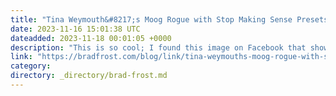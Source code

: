 ```yaml
---
title: "Tina Weymouth&#8217;s Moog Rogue with Stop Making Sense Presets"
date: 2023-11-16 15:01:38 UTC
dateadded: 2023-11-18 00:01:05 +0000
description: "This is so cool; I found this image on Facebook that shows the Moog Rogue Tina Weymouth used on Talking Heads’ incredible Stop Making Sense concert film. It’s fascinating to see the song presets laid out using tape and shapes […]"
link: "https://bradfrost.com/blog/link/tina-weymouths-moog-rogue-with-stop-making-sense-presets/"
category:
directory: _directory/brad-frost.md
---
```

